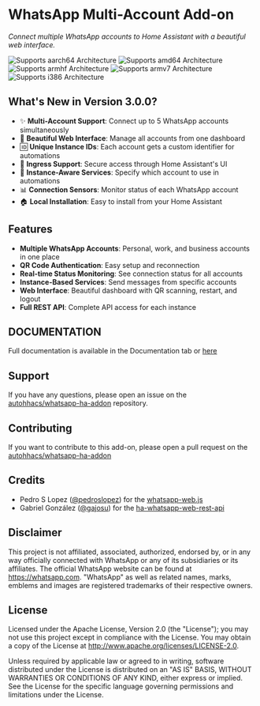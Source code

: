 # WhatsApp Multi-Account Add-on

_Connect multiple WhatsApp accounts to Home Assistant with a beautiful web interface._

![Supports aarch64 Architecture][aarch64-shield]
![Supports amd64 Architecture][amd64-shield]
![Supports armhf Architecture][armhf-shield]
![Supports armv7 Architecture][armv7-shield]
![Supports i386 Architecture][i386-shield]

## What's New in Version 3.0.0?

- ✨ **Multi-Account Support**: Connect up to 5 WhatsApp accounts simultaneously
- 🎨 **Beautiful Web Interface**: Manage all accounts from one dashboard
- 🆔 **Unique Instance IDs**: Each account gets a custom identifier for automations
- 📱 **Ingress Support**: Secure access through Home Assistant's UI
- 🔌 **Instance-Aware Services**: Specify which account to use in automations
- 📊 **Connection Sensors**: Monitor status of each WhatsApp account
- 🏠 **Local Installation**: Easy to install from your Home Assistant

## Features

- **Multiple WhatsApp Accounts**: Personal, work, and business accounts in one place
- **QR Code Authentication**: Easy setup and reconnection
- **Real-time Status Monitoring**: See connection status for all accounts
- **Instance-Based Services**: Send messages from specific accounts
- **Web Interface**: Beautiful dashboard with QR scanning, restart, and logout
- **Full REST API**: Complete API access for each instance

## DOCUMENTATION
Full documentation is available in the Documentation tab or [here](https://github.com/autohhacs/whatsapp-ha-addon/blob/master/whatsapp/DOCS.md)

## Support
If you have any questions, please open an issue on the [autohhacs/whatsapp-ha-addon](https://github.com/autohhacs/whatsapp-ha-addon) repository.

## Contributing
If you want to contribute to this add-on, please open a pull request on the [autohhacs/whatsapp-ha-addon](https://github.com/autohhacs/whatsapp-ha-addon)


## Credits
- Pedro S Lopez ([@pedroslopez](https://github.com/pedroslopez)) for the [whatsapp-web.js](https://github.com/pedroslopez/whatsapp-web.js)
- Gabriel González ([@gajosu](https://github.com/gajosu?)) for the [ha-whatsapp-web-rest-api](https://github.com/gajosu/ha-whatsapp-web-rest-api)

## Disclaimer
This project is not affiliated, associated, authorized, endorsed by, or in any way officially connected with WhatsApp or any of its subsidiaries or its affiliates. The official WhatsApp website can be found at https://whatsapp.com. "WhatsApp" as well as related names, marks, emblems and images are registered trademarks of their respective owners.


[aarch64-shield]: https://img.shields.io/badge/aarch64-yes-green.svg
[amd64-shield]: https://img.shields.io/badge/amd64-yes-green.svg
[armhf-shield]: https://img.shields.io/badge/armhf-yes-green.svg
[armv7-shield]: https://img.shields.io/badge/armv7-yes-green.svg
[i386-shield]: https://img.shields.io/badge/i386-yes-green.svg


## License

Licensed under the Apache License, Version 2.0 (the "License");
you may not use this project except in compliance with the License.
You may obtain a copy of the License at http://www.apache.org/licenses/LICENSE-2.0.

Unless required by applicable law or agreed to in writing, software
distributed under the License is distributed on an "AS IS" BASIS,
WITHOUT WARRANTIES OR CONDITIONS OF ANY KIND, either express or implied.
See the License for the specific language governing permissions and
limitations under the License.
